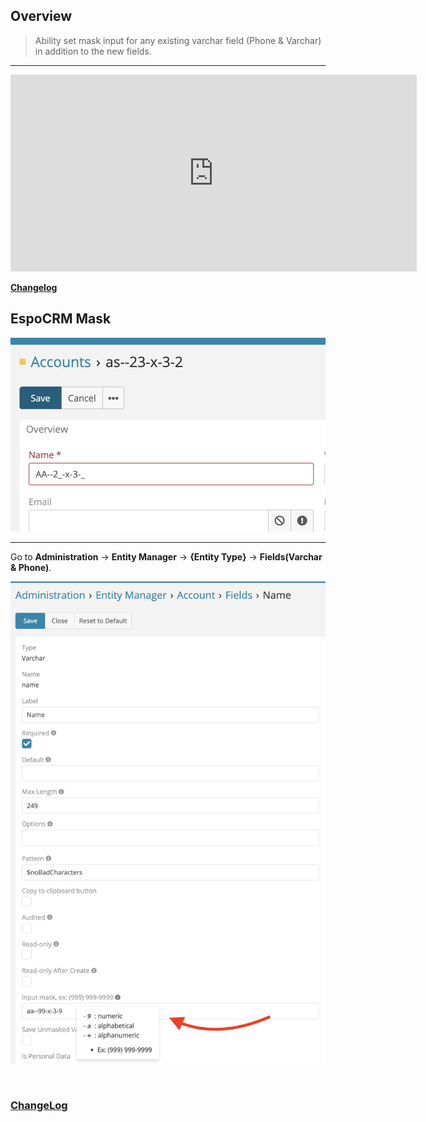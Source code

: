 ## Overview

> Ability set mask input for any existing varchar field (Phone & Varchar) in addition to the new fields.

---

<iframe width="650" height="315" src="https://www.youtube.com/embed/q1HM6IPTw_w" frameborder="0" allow="accelerometer; autoplay; clipboard-write; encrypted-media; gyroscope; picture-in-picture" allowfullscreen></iframe>


<br>

**<font color=gray> [Changelog](changelog.md) </font>**

## EspoCRM Mask

![mask field](../../_static/images/extensions/mask-field/mask-field.png)



---
Go to **Administration** -> **Entity Manager** -> **{Entity Type}** -> **Fields(Varchar & Phone)**.

![mask field op](../../_static/images/extensions/mask-field/mask-field-op.png)


<br>

### <font color=gray> [ChangeLog](changelog.md) </font>







